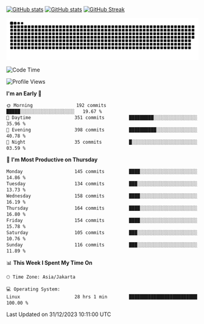 [![GitHub stats](https://github-readme-stats.vercel.app/api?username=aurelioklv&card_width=500&show_icons=true&rank_icon=github&theme=solarized-dark#gh-dark-mode-only)](https://github.com/anuraghazra/github-readme-stats#gh-dark-mode-only)
[![GitHub stats](https://github-readme-stats.vercel.app/api?username=aurelioklv&card_width=500&show_icons=true&rank_icon=github&theme=buefy#gh-light-mode-only)](https://github.com/anuraghazra/github-readme-stats#gh-light-mode-only)
[![GitHub Streak](https://streak-stats.demolab.com/?user=aurelioklv&card_width=336&theme=solarized-dark)](https://git.io/streak-stats)

<picture>
  <source media="(prefers-color-scheme: dark)" srcset="https://raw.githubusercontent.com/aurelioklv/aurelioklv/snake-output/github-contribution-grid-snake-dark.svg">
  <source media="(prefers-color-scheme: light)" srcset="https://raw.githubusercontent.com/aurelioklv/aurelioklv/snake-output/github-contribution-grid-snake.svg">
  <img alt="github contribution grid snake animation" src="https://raw.githubusercontent.com/aurelioklv/aurelioklv/snake-output/github-contribution-grid-snake.svg">
</picture>

<!--START_SECTION:waka-->
![Code Time](http://img.shields.io/badge/Code%20Time-384%20hrs%2038%20mins-blue)

![Profile Views](http://img.shields.io/badge/Profile%20Views-28-blue)

**I'm an Early 🐤** 

```text
🌞 Morning                192 commits         █████░░░░░░░░░░░░░░░░░░░░   19.67 % 
🌆 Daytime                351 commits         █████████░░░░░░░░░░░░░░░░   35.96 % 
🌃 Evening                398 commits         ██████████░░░░░░░░░░░░░░░   40.78 % 
🌙 Night                  35 commits          █░░░░░░░░░░░░░░░░░░░░░░░░   03.59 % 
```
📅 **I'm Most Productive on Thursday** 

```text
Monday                   145 commits         ████░░░░░░░░░░░░░░░░░░░░░   14.86 % 
Tuesday                  134 commits         ███░░░░░░░░░░░░░░░░░░░░░░   13.73 % 
Wednesday                158 commits         ████░░░░░░░░░░░░░░░░░░░░░   16.19 % 
Thursday                 164 commits         ████░░░░░░░░░░░░░░░░░░░░░   16.80 % 
Friday                   154 commits         ████░░░░░░░░░░░░░░░░░░░░░   15.78 % 
Saturday                 105 commits         ███░░░░░░░░░░░░░░░░░░░░░░   10.76 % 
Sunday                   116 commits         ███░░░░░░░░░░░░░░░░░░░░░░   11.89 % 
```


📊 **This Week I Spent My Time On** 

```text
🕑︎ Time Zone: Asia/Jakarta

💻 Operating System: 
Linux                    28 hrs 1 min        █████████████████████████   100.00 % 
```


 Last Updated on 31/12/2023 10:11:00 UTC
<!--END_SECTION:waka-->
